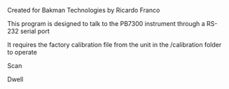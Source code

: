 Created for Bakman Technologies by Ricardo Franco

This program is designed to talk to the PB7300 instrument through a RS-232 serial port

It requires the factory calibration file from the unit in the /calibration folder to operate

Scan 

Dwell 